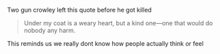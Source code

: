 Two gun crowley left this quote before he got killed

> Under my coat is a weary heart, but a kind one—one that would do nobody any harm.

This reminds us we really dont know how people actually think or feel
